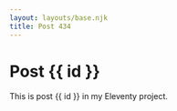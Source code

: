 ```yaml
---
layout: layouts/base.njk
title: Post 434
---
```


# Post {{ id }}

This is post {{ id }} in my Eleventy project.
